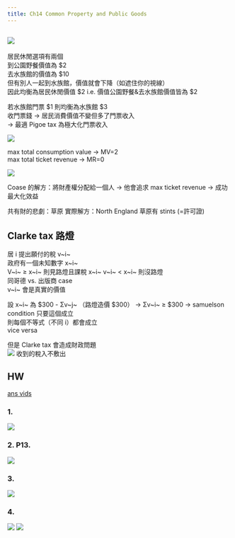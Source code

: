 ```yaml
---
title: Ch14 Common Property and Public Goods
---
```

<!-- # Ch14 Common Property and Public Goods -->
![](https://i.imgur.com/YJWcKuO.png)
---
居民休閒選項有兩個  
到公園野餐價值為 $2   
去水族館的價值為 $10  
但有別人一起到水族館，價值就會下降（如遮住你的視線）  
因此均衡為居民休閒價值 \$2 i.e. 價值公園野餐&去水族館價值皆為 $2  

若水族館門票 \$1 則均衡為水族館 $3  
收門票錢 → 居民消費價值不變但多了門票收入  
→ 最適 Pigoe tax 為極大化門票收入

![](https://i.imgur.com/gNF0oI0.png)


max total consumption value → MV=2  
max total ticket revenue → MR=0  

![](https://i.imgur.com/JbYDgxq.png)

Coase 的解方：將財產權分配給一個人 → 他會追求 max ticket revenue → 成功最大化效益  

共有財的悲劇：草原
實際解方：North England 草原有 stints (=許可證)  

## Clarke tax 路燈
居 i 提出願付的稅 v~i~  
政府有一個未知數字 x~i~  
V~i~ $\geq$ x~i~ 則見路燈且課稅 x~i~ 
v~i~ < x~i~ 則沒路燈  
同哥德 vs. 出版商 case  
v~i~ 會是真實的價值  

設 x~i~ 為 $300 - Σv~j~  （路燈造價 $300）
→ Σv~i~ $\geq$ $300 → samuelson condition
只要這個成立  
則每個不等式（不同 i）都會成立  
vice versa  

但是 Clarke tax 會造成財政問題  
![](https://i.imgur.com/KjtquUi.png)
收到的稅入不敷出  

## HW
[ans vids](https://drive.google.com/drive/u/3/folders/1t9OEsLQmywf06btfjtJ5WFFZXe7zUFBh)
### 1.
![](https://i.imgur.com/HFyYVz0.png)
### 2. P13.
![](https://i.imgur.com/bwogDhI.png)
### 3.
![](https://i.imgur.com/YDkYdXF.png)
### 4.
![](https://i.imgur.com/4ld5sDb.png)
![](https://i.imgur.com/GLiO0UZ.png)

